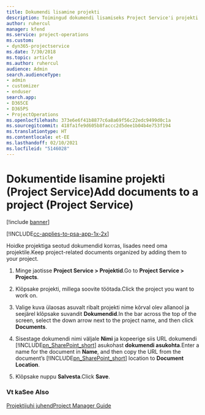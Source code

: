 ```yaml
---
title: Dokumendi lisamine projekti
description: Toimingud dokumendi lisamiseks Project Service'i projekti
author: ruhercul
manager: kfend
ms.service: project-operations
ms.custom:
- dyn365-projectservice
ms.date: 7/30/2018
ms.topic: article
ms.author: ruhercul
audience: Admin
search.audienceType:
- admin
- customizer
- enduser
search.app:
- D365CE
- D365PS
- ProjectOperations
ms.openlocfilehash: 373e6e6f41b8877c6a8a69f56c22edc9499d0c1a
ms.sourcegitcommit: 418fa1fe9d605b8faccc2d5dee1b04b4e753f194
ms.translationtype: HT
ms.contentlocale: et-EE
ms.lasthandoff: 02/10/2021
ms.locfileid: "5146028"
---
```

# <a name="add-documents-to-a-project-project-service"></a><span data-ttu-id="43b8e-103">Dokumentide lisamine projekti (Project Service)</span><span class="sxs-lookup"><span data-stu-id="43b8e-103">Add documents to a project (Project Service)</span></span>

[!include [banner](../includes/psa-now-project-operations.md)]

[!INCLUDE[cc-applies-to-psa-app-1x-2x](../includes/cc-applies-to-psa-app-1x-2x.md)]

<span data-ttu-id="43b8e-104">Hoidke projektiga seotud dokumendid korras, lisades need oma projektile.</span><span class="sxs-lookup"><span data-stu-id="43b8e-104">Keep project-related documents organized by adding them to your project.</span></span>  
  
1. <span data-ttu-id="43b8e-105">Minge jaotisse **Project Service > Projektid**.</span><span class="sxs-lookup"><span data-stu-id="43b8e-105">Go to **Project Service > Projects**.</span></span>  
  
2. <span data-ttu-id="43b8e-106">Klõpsake projekti, millega soovite töötada.</span><span class="sxs-lookup"><span data-stu-id="43b8e-106">Click the project you want to work on.</span></span>  
  
3. <span data-ttu-id="43b8e-107">Valige kuva ülaosas asuvalt ribalt projekti nime kõrval olev allanool ja seejärel klõpsake suvandit **Dokumendid**.</span><span class="sxs-lookup"><span data-stu-id="43b8e-107">In the bar across the top of the screen, select the down arrow next to the project name, and then click **Documents**.</span></span>  
  
4. <span data-ttu-id="43b8e-108">Sisestage dokumendi nimi väljale **Nimi** ja kopeerige siis URL dokumendi [!INCLUDE[pn_SharePoint_short](../includes/pn-sharepoint-short.md)] asukohast **dokumendi asukohta**.</span><span class="sxs-lookup"><span data-stu-id="43b8e-108">Enter a name for the document in **Name**,  and then copy the URL from the document’s [!INCLUDE[pn_SharePoint_short](../includes/pn-sharepoint-short.md)] location to **Document Location**.</span></span>  
  
5. <span data-ttu-id="43b8e-109">Klõpsake nuppu **Salvesta**.</span><span class="sxs-lookup"><span data-stu-id="43b8e-109">Click **Save**.</span></span>  
  
### <a name="see-also"></a><span data-ttu-id="43b8e-110">Vt ka</span><span class="sxs-lookup"><span data-stu-id="43b8e-110">See Also</span></span>  
 [<span data-ttu-id="43b8e-111">Projektijuhi juhend</span><span class="sxs-lookup"><span data-stu-id="43b8e-111">Project Manager Guide</span></span>](../psa/project-manager-guide.md)

